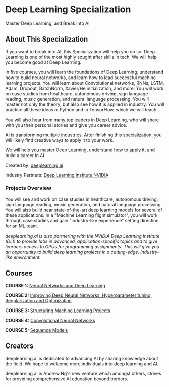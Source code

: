 # Deep Learning Specialization
Master Deep Learning, and Break into AI

## About This Specialization
If you want to break into AI, this Specialization will help you do so. Deep Learning is one of the most highly sought after skills in tech. We will help you become good at Deep Learning.

In five courses, you will learn the foundations of Deep Learning, understand how to build neural networks, and learn how to lead successful machine learning projects. You will learn about Convolutional networks, RNNs, LSTM, Adam, Dropout, BatchNorm, Xavier/He initialization, and more. You will work on case studies from healthcare, autonomous driving, sign language reading, music generation, and natural language processing. You will master not only the theory, but also see how it is applied in industry. You will practice all these ideas in Python and in TensorFlow, which we will teach.

You will also hear from many top leaders in Deep Learning, who will share with you their personal stories and give you career advice.

AI is transforming multiple industries. After finishing this specialization, you will likely find creative ways to apply it to your work.

We will help you master Deep Learning, understand how to apply it, and build a career in AI.

Created by: [deeplearning.ai](https://www.deeplearning.ai)

Industry Partners: [Deep Learning Institute NVIDIA](https://www.nvidia.com/en-us/deep-learning-ai/education/)

### Projects Overview
You will see and work on case studies in healthcare, autonomous driving, sign language reading, music generation, and natural language processing. You will also build near state-of-the-art deep learning models for several of these applications. In a "Machine Learning flight simulator", you will work through case studies and gain "industry-like experience" setting direction for an ML team.

_deeplearning.ai is also partnering with the NVIDIA Deep Learning Institute (DLI) to provide labs in advanced, application-specific topics and to give learners access to GPUs for programming assignments. This will give you an opportunity to build deep learning projects in a cutting-edge, industry-like environment._

## Courses
**COURSE 1:** [Neural Networks and Deep Learning](https://github.com/partoftheorigin/deep_learning_ai_specialization/tree/master/1%20Neural%20Networks%20and%20Deep%20Learning)

**COURSE 2:** [Improving Deep Neural Networks: Hyperparameter tuning, Regularization and Optimization](https://github.com/partoftheorigin/deep_learning_ai_specialization/tree/master/2%20Improving%20Deep%20Neural%20Networks-%20Hyperparameter%20tuning%2C%20Regularization%20and%20Optimization)

**COURSE 3:** [Structuring Machine Learning Projects](https://github.com/partoftheorigin/deep_learning_ai_specialization/tree/master/1%20Neural%20Networks%20and%20Deep%20Learning)

**COURSE 4:** [Convolutional Neural Networks](https://github.com/partoftheorigin/deep_learning_ai_specialization/tree/master/1%20Neural%20Networks%20and%20Deep%20Learning)

**COURSE 5:** [Sequence Models](https://github.com/partoftheorigin/deep_learning_ai_specialization/tree/master/1%20Neural%20Networks%20and%20Deep%20Learning)

## Creators
deeplearning.ai is dedicated to advancing AI by sharing knowledge about the field. We hope to welcome more individuals into deep learning and AI.

deeplearning.ai is Andrew Ng's new venture which amongst others, strives for providing comprehensive AI education beyond borders.
